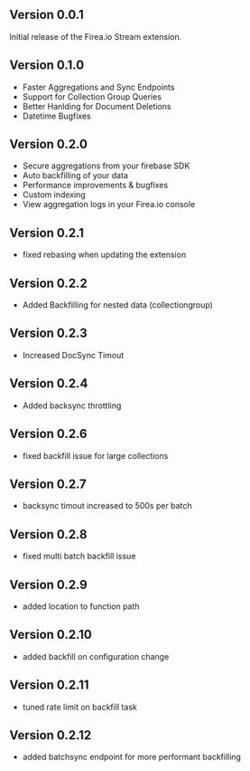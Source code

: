 
## Version 0.0.1

Initial release of the Firea.io Stream extension.
## Version 0.1.0

- Faster Aggregations and Sync Endpoints
- Support for Collection Group Queries
- Better Hanlding for Document Deletions
- Datetime Bugfixes

## Version 0.2.0

- Secure aggregations from your firebase SDK
- Auto backfilling of your data
- Performance improvements & bugfixes
- Custom indexing
- View aggregation logs in your Firea.io console

## Version 0.2.1
- fixed rebasing when updating the extension

## Version 0.2.2
- Added Backfilling for nested data (collectiongroup)

## Version 0.2.3
- Increased DocSync Timout

## Version 0.2.4
- Added backsync throttling

## Version 0.2.6
- fixed backfill issue for large collections

## Version 0.2.7
- backsync timout increased to 500s per batch

## Version 0.2.8
- fixed multi batch backfill issue

## Version 0.2.9
- added location to function path

## Version 0.2.10
- added backfill on configuration change

## Version 0.2.11
- tuned rate limit on backfill task

## Version 0.2.12
- added batchsync endpoint for more performant backfilling